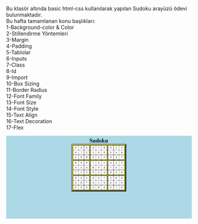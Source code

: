 Bu klasör altında basic html-css kullanılarak yapılan Sudoku arayüzü ödevi bulunmaktadır. <br/>
Bu hafta tamamlanan konu başlıkları: <br/>
1-Background-color & Color <br/>
2-Stillendirme Yöntemleri <br/>
3-Margin <br/>
4-Padding <br/>
5-Tablolar <br/>
6-Inputs <br/>
7-Class <br/>
8-Id <br/>
9-Import <br/>
10-Box Sizing <br/>
11-Border Radius <br/>
12-Font Family  <br/>
13-Font Size <br/>
14-Font Style <br/>
15-Text Align <br/>
16-Text Decoration <br/>
17-Flex <br/>

![Screenshot](basic-sudoku-ss.png)
